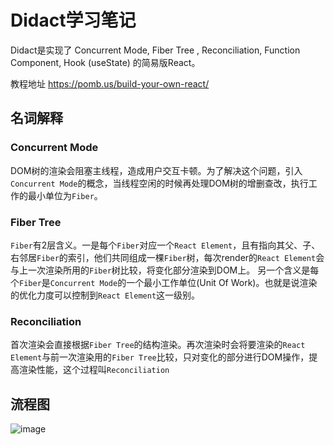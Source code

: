 # Didact学习笔记
Didact是实现了 Concurrent Mode, Fiber Tree , Reconciliation, Function Component, Hook (useState) 的简易版React。

教程地址 https://pomb.us/build-your-own-react/

## 名词解释
### Concurrent Mode

DOM树的渲染会阻塞主线程，造成用户交互卡顿。为了解决这个问题，引入`Concurrent Mode`的概念，当线程空闲的时候再处理DOM树的增删查改，执行工作的最小单位为`Fiber`。

### Fiber Tree

`Fiber`有2层含义。一是每个`Fiber`对应一个`React Element`，且有指向其父、子、右邻居`Fiber`的索引，他们共同组成一棵`Fiber`树，每次render的`React Element`会与上一次渲染所用的`Fiber`树比较，将变化部分渲染到DOM上。 另一个含义是每个`Fiber`是`Concurrent Mode`的一个最小工作单位(Unit Of Work)。也就是说渲染的优化力度可以控制到`React Element`这一级别。

### Reconciliation

首次渲染会直接根据`Fiber Tree`的结构渲染。再次渲染时会将要渲染的`React Element`与前一次渲染用的`Fiber Tree`比较，只对变化的部分进行DOM操作，提高渲染性能，这个过程叫`Reconciliation`
## 流程图
![image](https://raw.githubusercontent.com/BetaSu/didact/master/Preview.jpg)
